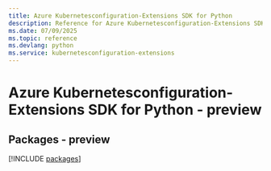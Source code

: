 ```yaml
---
title: Azure Kubernetesconfiguration-Extensions SDK for Python
description: Reference for Azure Kubernetesconfiguration-Extensions SDK for Python
ms.date: 07/09/2025
ms.topic: reference
ms.devlang: python
ms.service: kubernetesconfiguration-extensions
---
```

# Azure Kubernetesconfiguration-Extensions SDK for Python - preview
## Packages - preview
[!INCLUDE [packages](kubernetesconfiguration-extensions-index.md)]